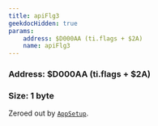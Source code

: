 ```yaml
---
title: apiFlg3
geekdocHidden: true
params:
    address: $D000AA (ti.flags + $2A)
    name: apiFlg3
---
```


### Address: $D000AA (ti.flags + $2A)

### Size: 1 byte

Zeroed out by [`AppSetup`](../../../../syscalls/all/AppSetup).

